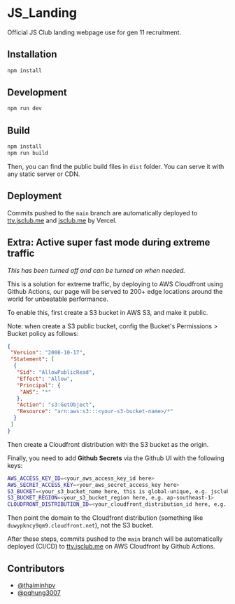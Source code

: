 # JS_Landing

Official JS Club landing webpage use for gen 11 recruitment.

## Installation

```bash
npm install
```

## Development

```bash
npm run dev
```

## Build

```bash
npm install
npm run build
```

Then, you can find the public build files in `dist` folder. You can serve it with any static server or CDN.

## Deployment

Commits pushed to the `main` branch are automatically deployed to [ttv.jsclub.me](https://ttv.jsclub.me) and [jsclub.me](https://jsclub.me) by Vercel.

## Extra: Active super fast mode during extreme traffic

_This has been turned off and can be turned on when needed._

This is a solution for extreme traffic, by deploying to AWS Cloudfront using Github Actions, our page will be served to 200+ edge locations around the world for unbeatable performance.

To enable this, first create a S3 bucket in AWS S3, and make it public.

Note: when create a S3 public bucket, config the Bucket's Permissions > Bucket policy as follows:

```json
{
 "Version": "2008-10-17",
 "Statement": [
  {
   "Sid": "AllowPublicRead",
   "Effect": "Allow",
   "Principal": {
    "AWS": "*"
   },
   "Action": "s3:GetObject",
   "Resource": "arn:aws:s3:::<your-s3-bucket-name>/*"
  }
 ]
}
```

Then create a Cloudfront distribution with the S3 bucket as the origin.

Finally, you need to add **Github Secrets** via the Github UI with the following keys:

```bash
AWS_ACCESS_KEY_ID=<your_aws_access_key_id here>
AWS_SECRET_ACCESS_KEY=<your_aws_secret_access_key here>
S3_BUCKET=<your_s3_bucket_name here, this is global-unique, e.g. jsclub-landing>
S3_BUCKET_REGION=<your_s3_bucket_region here, e.g. ap-southeast-1>
CLOUDFRONT_DISTRIBUTION_ID=<your_cloudfront_distribution_id here, e.g. E1OYW0HM207TH>
```

Then point the domain to the Cloudfront distribution (something like `duwypkncy9qm9.cloudfront.net`), not the S3 bucket.

After these steps, commits pushed to the `main` branch will be automatically deployed (CI/CD) to [ttv.jsclub.me](https://ttv.jsclub.me) on AWS Cloudfront by Github Actions.

## Contributors

- [@thaiminhpv](https://github.com/thaiminhpv)
- [@pqhung3007](https://github.com/pqhung3007)

